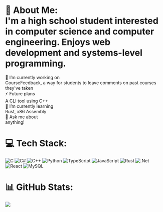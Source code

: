# 💫 About Me: <br>I'm a high school student interested in computer science and computer engineering. Enjoys web development and systems-level programming.
🔭 I’m currently working on<br>CourseFeedback, a way for students to leave comments on past courses they've taken<br>⚡ Future plans<br>A CLI tool using C++<br>🌱 I’m currently learning<br>Rust, x86 Assembly<br>💬 Ask me about<br>anything!<br>


# 💻 Tech Stack:
![C](https://img.shields.io/badge/c-%2300599C.svg?style=for-the-badge&logo=c&logoColor=white) ![C#](https://img.shields.io/badge/c%23-%23239120.svg?style=for-the-badge&logo=csharp&logoColor=white) ![C++](https://img.shields.io/badge/c++-%2300599C.svg?style=for-the-badge&logo=c%2B%2B&logoColor=white) ![Python](https://img.shields.io/badge/python-3670A0?style=for-the-badge&logo=python&logoColor=ffdd54) ![TypeScript](https://img.shields.io/badge/typescript-%23007ACC.svg?style=for-the-badge&logo=typescript&logoColor=white) ![JavaScript](https://img.shields.io/badge/javascript-%23323330.svg?style=for-the-badge&logo=javascript&logoColor=%23F7DF1E) ![Rust](https://img.shields.io/badge/rust-%23000000.svg?style=for-the-badge&logo=rust&logoColor=white) ![.Net](https://img.shields.io/badge/.NET-5C2D91?style=for-the-badge&logo=.net&logoColor=white) ![React](https://img.shields.io/badge/react-%2320232a.svg?style=for-the-badge&logo=react&logoColor=%2361DAFB) ![MySQL](https://img.shields.io/badge/mysql-4479A1.svg?style=for-the-badge&logo=mysql&logoColor=white)
# 📊 GitHub Stats:
<!-- ![](https://github-readme-stats.vercel.app/api?username=Anderson-Lai&theme=dark&hide_border=false&include_all_commits=false&count_private=false)<br/>
![](https://github-readme-streak-stats.herokuapp.com/?user=Anderson-Lai&theme=dark&hide_border=false)<br/> -->
![](https://github-readme-stats.vercel.app/api/top-langs/?username=Anderson-Lai&theme=dark&hide_border=false&include_all_commits=false&count_private=false&layout=compact)

<!-- ---
[![](https://visitcount.itsvg.in/api?id=Anderson-Lai&icon=0&color=0)](https://visitcount.itsvg.in) -->
